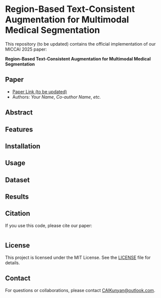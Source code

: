 # Region-Based Text-Consistent Augmentation for Multimodal Medical Segmentation

This repository (to be updated) contains the official implementation of our MICCAI 2025 paper:

**Region-Based Text-Consistent Augmentation for Multimodal Medical Segmentation**

## Paper

- [Paper Link (to be updated)](https://arxiv.org/abs/xxxx.xxxxx)
- Authors: *Your Name*, *Co-author Name*, *etc.*

## Abstract



## Features



## Installation



## Usage



## Dataset



## Results


## Citation

If you use this code, please cite our paper:
```bibtex

```

## License

This project is licensed under the MIT License. See the [LICENSE](LICENSE) file for details.

## Contact

For questions or collaborations, please contact [CAIKunyan@outlook.com](mailto:CAIKunyan@outlook.com).
